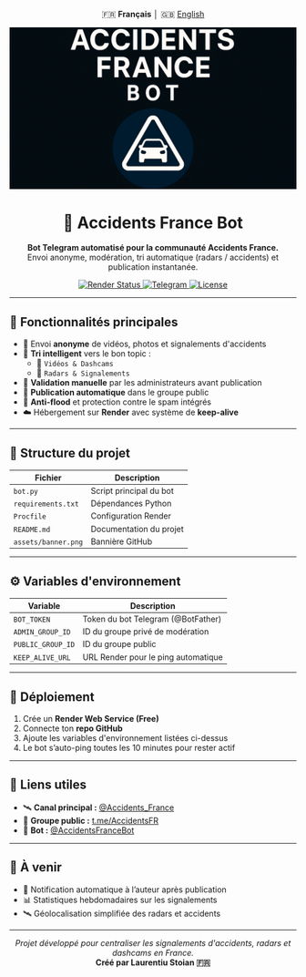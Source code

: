 <p align="center">
  🇫🇷 <b>Français</b> │ 🇬🇧 <a href="./README_EN.md">English</a>
</p>

![Bannière](https://github.com/Luxx05/AccidentsFranceBot/raw/main/assets/banner.png)

<h1 align="center">🚨 Accidents France Bot</h1>
<p align="center">
  <b>Bot Telegram automatisé pour la communauté Accidents France.</b><br>
  Envoi anonyme, modération, tri automatique (radars / accidents) et publication instantanée.
</p>

<p align="center">
  <a href="https://render.com">
    <img src="https://img.shields.io/badge/Render-Online-brightgreen?style=flat-square&logo=render&logoColor=white" alt="Render Status"/>
  </a>
  <a href="https://t.me/AccidentsFR">
    <img src="https://img.shields.io/badge/Telegram-Communauté-blue?style=flat-square&logo=telegram" alt="Telegram"/>
  </a>
  <a href="https://github.com/Luxx05/AccidentsFranceBot">
    <img src="https://img.shields.io/github/license/Luxx05/AccidentsFranceBot?style=flat-square" alt="License"/>
  </a>
</p>

---

## 🔧 Fonctionnalités principales

- 📸 Envoi **anonyme** de vidéos, photos et signalements d'accidents  
- 🧠 **Tri intelligent** vers le bon topic :  
  - 🎥 `Vidéos & Dashcams`  
  - 📍 `Radars & Signalements`  
- 🧩 **Validation manuelle** par les administrateurs avant publication  
- 🚀 **Publication automatique** dans le groupe public  
- 🧱 **Anti-flood** et protection contre le spam intégrés  
- ☁️ Hébergement sur **Render** avec système de **keep-alive**

---

## 📡 Structure du projet

| Fichier | Description |
|----------|-------------|
| `bot.py` | Script principal du bot |
| `requirements.txt` | Dépendances Python |
| `Procfile` | Configuration Render |
| `README.md` | Documentation du projet |
| `assets/banner.png` | Bannière GitHub |

---

## ⚙️ Variables d'environnement

| Variable | Description |
|-----------|--------------|
| `BOT_TOKEN` | Token du bot Telegram (@BotFather) |
| `ADMIN_GROUP_ID` | ID du groupe privé de modération |
| `PUBLIC_GROUP_ID` | ID du groupe public |
| `KEEP_ALIVE_URL` | URL Render pour le ping automatique |

---

## 🚀 Déploiement

1. Crée un **Render Web Service (Free)**  
2. Connecte ton **repo GitHub**  
3. Ajoute les variables d'environnement listées ci-dessus  
4. Le bot s’auto-ping toutes les 10 minutes pour rester actif  

---

## 💬 Liens utiles

- 🛰️ **Canal principal :** [@Accidents_France](https://t.me/Accidents_France)  
- 👥 **Groupe public :** [t.me/AccidentsFR](https://t.me/AccidentsFR)  
- 🤖 **Bot :** [@AccidentsFranceBot](https://t.me/AccidentsFranceBot)

---

## 🧠 À venir

- 📩 Notification automatique à l’auteur après publication  
- 📊 Statistiques hebdomadaires sur les signalements  
- 🛰️ Géolocalisation simplifiée des radars et accidents  

---

<p align="center">
  <i>Projet développé pour centraliser les signalements d'accidents, radars et dashcams en France.</i><br>
  <b>Créé par Laurentiu Stoian 🇫🇷</b>
</p>
